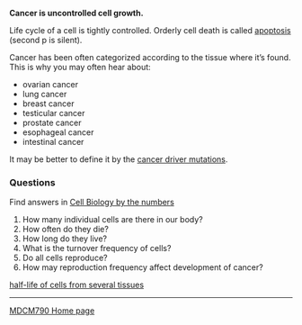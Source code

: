 

**Cancer is uncontrolled cell growth.**

Life cycle of a cell is tightly controlled. Orderly cell death is called [apoptosis](apoptosis) (second p is silent).

Cancer has been often categorized according to the tissue where it’s found. This is why you may often hear about:
* ovarian cancer
* lung cancer
* breast cancer
* testicular cancer
* prostate cancer
* esophageal cancer
* intestinal cancer

It may be better to define it by the [cancer driver mutations](mutations.md).

### Questions
Find answers in [Cell Biology by the numbers](http://book.bionumbers.org)

1. How many individual cells are there in our body?
2. How often do they die?
3. How long do they live?
4. What is the turnover frequency of cells?
5. Do all cells reproduce?
6. How may reproduction frequency affect development of cancer?

[half-life of cells from several tissues](http://book.bionumbers.org/wp-content/uploads/2014/08/490-t1-CellsBodyReplacementRate-16.png)

---

[MDCM790 Home page](mdcm790.md)
